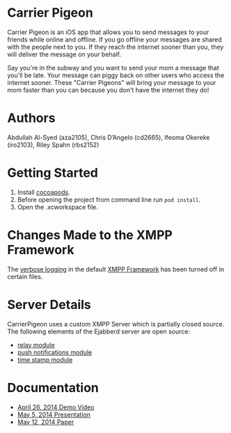 Carrier Pigeon
=============

Carrier Pigeon is an iOS app that allows you to send messages to your friends while online and offline. If you go offline your messages are shared with the people next to you. If they reach the internet sooner than you, they will deliver the message on your behalf.
	
Say you're in the subway and you want to send your mom a message that you'll be late. Your message can piggy back on other users who access the internet sooner. These "Carrier Pigeons" will bring your message to your mom faster than you can because you don't have the internet they do!

Authors
=======
Abdullah Al-Syed (aza2105), Chris D’Angelo (cd2665), Ifeoma Okereke (iro2103), Riley Spahn (rbs2152)

Getting Started
===============

1. Install [cocoapods](http://cocoapods.org).
2. Before opening the project from command line run `pod install`.
3. Open the .xcworkspace file.

Changes Made to the XMPP Framework
==================================
The [verbose logging](https://github.com/robbiehanson/XMPPFramework/wiki/IntroToFramework#xmpp-logging) in the default [XMPP Framework](https://github.com/robbiehanson/XMPPFramework) has been turned off in certain files. 

Server Details
==============
CarrierPigeon uses a custom XMPP Server which is partially closed source. The following elements of the Ejabberd server are open source:
* [relay module](https://github.com/mychrisdangelo/mod_bot_relay)
* [push notifications module](https://github.com/mychrisdangelo/CarrierPigeonPushNotifications)
* [time stamp module](https://github.com/mychrisdangelo/mod_server_timestamp)

Documentation
=============

* [April 26, 2014 Demo Video](http://bit.ly/carrierpigeondemo)
* [May 5, 2014 Presentation](http://bit.ly/carrierpigeonpresentation)
* [May 12, 2014 Paper](http://bit.ly/carrierpigeonpaper)
